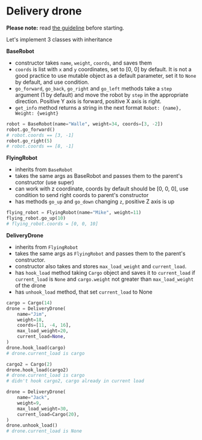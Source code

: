 # Delivery drone

**Please note:** read [the guideline](https://github.com/mate-academy/py-task-guideline/blob/main/README.md)
before starting.

Let's implement 3 classes with inheritance

**BaseRobot**

- constructor takes `name`, `weight`, `coords`, 
and saves them
- `coords` is list with `x` and `y` coordinates, set to [0, 0] by default.
It is not a good practice to use mutable object as a default parameter,
set it to `None` by default, and use condition.
- `go_forward`, `go_back`, `go_right` and `go_left` methods 
take a `step` argument (1 by default) and move the robot by
`step` in the appropriate direction.
Positive Y axis is forward, positive X axis is right.
- `get_info` method returns a string in the next format `Robot: {name}, Weight: {weight}`
```python
robot = BaseRobot(name="Walle", weight=34, coords=[3, -2])
robot.go_forward()
# robot.coords == [3, -1]
robot.go_right(5)
# robot.coords == [8, -1]
```

**FlyingRobot**

- inherits from `BaseRobot`
- takes the same args as BaseRobot and passes them to the 
parent's constructor (use super)
- can work with z coordinate, coords by default should be [0, 0, 0], 
use condition to send right coords to parent's constructor
- has methods `go_up` and `go_down` changing `z`, positive Z axis is up
```python
flying_robot = FlyingRobot(name="Mike", weight=11)
flying_robot.go_up(10)
# flying_robot.coords = [0, 0, 10]
```

**DeliveryDrone**

- inherits from `FlyingRobot`
- takes the same args as `FlyingRobot` and passes them 
to the parent's constructor. 
- constructor also takes and stores `max_load_weight` and `current_load`.
- has `hook_load` method taking `Cargo` object and saves it to
`current_load` if `current_load` is `None` and `cargo.weight` not greater than
`max_load_weight` of the drone
- has `unhook_load` method, that set `current_load` to None
```python
cargo = Cargo(14)
drone = DeliveryDrone(
    name="Jim", 
    weight=18, 
    coords=[11, -4, 16], 
    max_load_weight=20, 
    current_load=None,
)
drone.hook_load(cargo)
# drone.current_load is cargo

cargo2 = Cargo(2)
drone.hook_load(cargo2)
# drone.current_load is cargo  
# didn't hook cargo2, cargo already in current load
```
```python
drone = DeliveryDrone(
    name="Jack", 
    weight=9, 
    max_load_weight=30, 
    current_load=Cargo(20),
)
drone.unhook_load()
# drone.current_load is None
```
